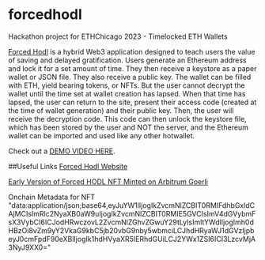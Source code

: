 # forcedhodl
Hackathon project for ETHChicago 2023 - Timelocked ETH Wallets

[Forced Hodl]([https://pages.github.com/](https://forcedhodl.com/)) is a hybrid Web3 application designed to teach users the value of saving and delayed gratification. Users generate an Ethereum address and lock it for a set amount of time. They then receive a keystore as a paper wallet or JSON file. They also receive a public key. The wallet can be filled with ETH, yield bearing tokens, or NFTs. But the user cannot decrypt the wallet until the time set at wallet creation has lapsed. When that time has lapsed, the user can return to the site, present their access code (created at the time of wallet generation) and their public key. Then, the user will receive the decryption code. This code can then unlock the keystore file, which has been stored by the user and NOT the server, and the Ethereum wallet can be imported and used like any other hotwallet. 

Check out a [DEMO VIDEO HERE](https://youtu.be/jHUE4sS064E).


##Useful Links
[Forced Hodl Website]([https://pages.github.com/](https://forcedhodl.com/))


[Early Version of Forced HODL NFT Minted on Arbitrum Goerli](https://testnets.opensea.io/assets/arbitrum-goerli/0x1b19c9cae807f4f4010ffb4f9c923ce9c6995114/0)


Onchain Metadata for NFT
"data:application/json;base64,eyJuYW1lIjogIkZvcmNlZCBIT0RMIFdhbGxldCAjMCIsImRlc2NyaXB0aW9uIjogIkZvcmNlZCBIT0RMIE5GVCIsImV4dGVybmFsX3VybCI6ICJodHRwczovL2ZvcmNlZGhvZGwuY29tLyIsImltYWdlIjogImh0dHBzOi8vZm9yY2VkaG9kbC5jb20vbG9nby5wbmciLCJhdHRyaWJ1dGVzIjpbeyJ0cmFpdF90eXBlIjogIk1hdHVyaXR5IERhdGUiLCJ2YWx1ZSI6ICI3LzcvMjA3NyJ9XX0="

